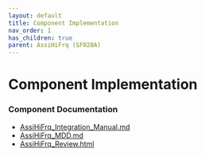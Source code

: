 ```yaml
---
layout: default
title: Component Implementation
nav_order: 1
has_children: true
parent: AssiHiFrq (SF028A)
---
```

# Component Implementation
### Component Documentation

- [AssiHiFrq_Integration_Manual.md](doc/AssiHiFrq_Integration_Manual.md)
- [AssiHiFrq_MDD.md](doc/AssiHiFrq_MDD.md)
- [AssiHiFrq_Review.html](doc/AssiHiFrq_Review.html)

